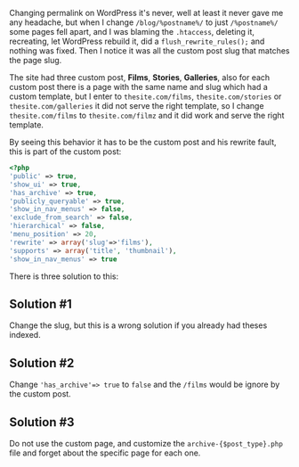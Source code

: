 Changing permalink on WordPress it's never, well at least it never gave me any headache, but when I change `/blog/%postname%/` to just `/%postname%/` some pages fell apart, and I was blaming the `.htaccess`, deleting it, recreating, let WordPress rebuild it, did a `flush_rewrite_rules();` and nothing was fixed. Then I notice it was all the custom post slug that matches the page slug.

The site had three custom post, **Films**, **Stories**, **Galleries**, also for each custom post there is a page with the same name and slug which had a custom template, but I enter to `thesite.com/films`, `thesite.com/stories` or `thesite.com/galleries` it did not serve the right template, so I change `thesite.com/films` to `thesite.com/filmz` and it did work and serve the right template.

By seeing this behavior it has to be the custom post and his rewrite fault, this is part of the custom post:

```php
<?php
'public' => true,
'show_ui' => true,
'has_archive' => true,
'publicly_queryable' => true,
'show_in_nav_menus' => false,
'exclude_from_search' => false,
'hierarchical' => false,
'menu_position' => 20,
'rewrite' => array('slug'=>'films'),
'supports' => array('title', 'thumbnail'),
'show_in_nav_menus' => true
```

There is three solution to this:

## Solution #1

Change the slug, but this is a wrong solution if you already had theses indexed.

## Solution #2

Change `'has_archive'=> true` to `false` and the `/films` would be ignore by the custom post.

## Solution #3

Do not use the custom page, and customize the `archive-{$post_type}.php` file and forget about the specific page for each one.